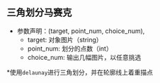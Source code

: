 ## 三角划分马赛克
* 参数声明：(target, point_num, choice_num),
    * target: 对象图片（string）
    * point_num: 划分的点数（int）
    * choice_num: 输出几幅图片，以任意挑选

*使用`delaunay`进行三角划分，并在轮廓线上着重描点